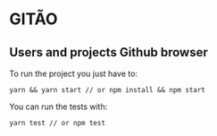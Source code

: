 # GITÃO
## Users and projects Github browser

To run the project you just have to:

```
yarn && yarn start // or npm install && npm start 
```

You can run the tests with:

```
yarn test // or npm test 
```